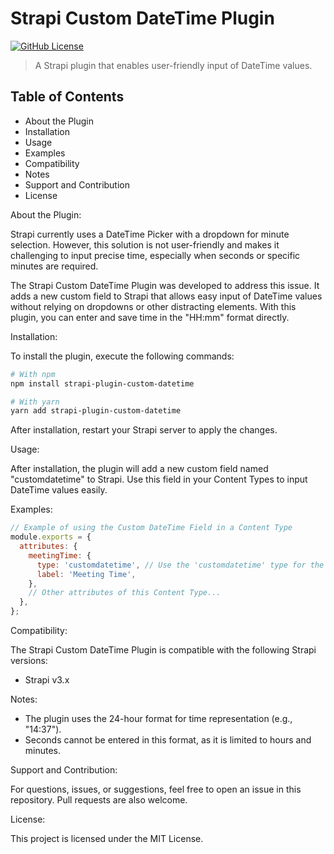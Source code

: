 # Strapi Custom DateTime Plugin

[![GitHub License](https://img.shields.io/github/license/gravima/strapi-plugin-sensible-date-picker)](https://github.com/gravima/strapi-plugin-sensible-date-picker/blob/main/LICENSE)

> A Strapi plugin that enables user-friendly input of DateTime values.

## Table of Contents

- About the Plugin
- Installation
- Usage
- Examples
- Compatibility
- Notes
- Support and Contribution
- License

About the Plugin:

Strapi currently uses a DateTime Picker with a dropdown for minute selection. However, this solution is not
user-friendly and makes it challenging to input precise time, especially when seconds or specific minutes are required.

The Strapi Custom DateTime Plugin was developed to address this issue. It adds a new custom field to Strapi that allows
easy input of DateTime values without relying on dropdowns or other distracting elements. With this plugin, you can
enter and save time in the "HH:mm" format directly.

Installation:

To install the plugin, execute the following commands:

```bash
# With npm
npm install strapi-plugin-custom-datetime

# With yarn
yarn add strapi-plugin-custom-datetime
```

After installation, restart your Strapi server to apply the changes.

Usage:

After installation, the plugin will add a new custom field named "customdatetime" to Strapi. Use this field in your
Content Types to input DateTime values easily.

Examples:

```javascript
// Example of using the Custom DateTime Field in a Content Type
module.exports = {
  attributes: {
    meetingTime: {
      type: 'customdatetime', // Use the 'customdatetime' type for the custom DateTime field
      label: 'Meeting Time',
    },
    // Other attributes of this Content Type...
  },
};
```

Compatibility:

The Strapi Custom DateTime Plugin is compatible with the following Strapi versions:

- Strapi v3.x

Notes:

- The plugin uses the 24-hour format for time representation (e.g., "14:37").
- Seconds cannot be entered in this format, as it is limited to hours and minutes.

Support and Contribution:

For questions, issues, or suggestions, feel free to open an issue in this repository. Pull requests are also welcome.

License:

This project is licensed under the MIT License.
